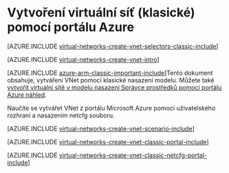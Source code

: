 <properties
   pageTitle="Vytvořit virtuální síť pomocí portálu Azure | Microsoft Azure"
   description="Zjistěte, jak vytvořit virtuální síť pomocí portálu Azure."
   services="virtual-network"
   documentationCenter=""
   authors="jimdial"
   manager="carmonm"
   editor=""
   tags="azure-service-management"/>

<tags
   ms.service="virtual-network"
   ms.devlang="na"
   ms.topic="article"
   ms.tgt_pltfrm="na"
   ms.workload="infrastructure-services"
   ms.date="03/15/2016"
   ms.author="jdial"/>

# <a name="create-a-virtual-network-classic-by-using-the-azure-portal"></a>Vytvoření virtuální síť (klasické) pomocí portálu Azure

[AZURE.INCLUDE [virtual-networks-create-vnet-selectors-classic-include](../../includes/virtual-networks-create-vnet-selectors-classic-include.md)]

[AZURE.INCLUDE [virtual-networks-create-vnet-intro](../../includes/virtual-networks-create-vnet-intro-include.md)]

[AZURE.INCLUDE [azure-arm-classic-important-include](../../includes/azure-arm-classic-important-include.md)]Tento dokument obsahuje, vytváření VNet pomocí klasické nasazení modelu. Můžete také [vytvořit virtuální sítě v modelu nasazení Správce prostředků pomocí portálu Azure náhled](virtual-networks-create-vnet-arm-pportal.md).

Naučíte se vytvářet VNet z portálu Microsoft Azure pomocí uživatelského rozhraní a nasazením netcfg souboru.

[AZURE.INCLUDE [virtual-networks-create-vnet-scenario-include](../../includes/virtual-networks-create-vnet-scenario-include.md)]

[AZURE.INCLUDE [virtual-networks-create-vnet-classic-portal-include](../../includes/virtual-networks-create-vnet-classic-portal-include.md)]

[AZURE.INCLUDE [virtual-networks-create-vnet-classic-netcfg-portal-include](../../includes/virtual-networks-create-vnet-classic-netcfg-portal-include.md)]

